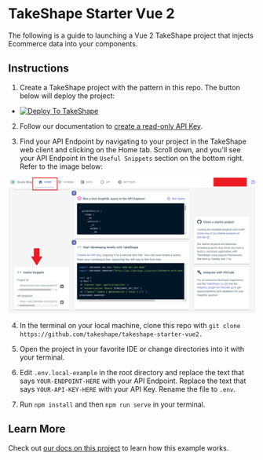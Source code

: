 # TakeShape Starter Vue 2

The following is a guide to launching a Vue 2 TakeShape project that injects Ecommerce data into your components.


## Instructions

1. Create a TakeShape project with the pattern in this repo. The button below will deploy the project: 

* <a href="https://app.takeshape.io/add-to-takeshape?repo=https://github.com/takeshape/takeshape-starter-vue2/tree/main/.takeshape/pattern"><img alt="Deploy To TakeShape" src="https://camo.githubusercontent.com/1b580e3ce353d235bde0f376ca35b0fb26d685f3750a3013ae4b225dd3aaf344/68747470733a2f2f696d616765732e74616b6573686170652e696f2f32636363633832352d373062652d343331632d396261302d3130616233386563643361372f6465762f38653266376264612d306530382d346564652d613534362d3664663539626536613862622f4465706c6f79253230746f25323054616b65536861706525343032782e706e673f6175746f3d666f726d6174253243636f6d7072657373" width="205" height="38" data-canonical-src="https://images.takeshape.io/2cccc825-70be-431c-9ba0-10ab38ecd3a7/dev/8e2f7bda-0e08-4ede-a546-6df59be6a8bb/Deploy%20to%20TakeShape%402x.png?auto=format%2Ccompress" style="max-width:100%;"></a>

2. Follow our documentation to [create a read-only API Key](https://app.takeshape.io/docs/api/api-keys).

3. Find your API Endpoint by navigating to your project in the TakeShape web client and clicking on the Home tab. Scroll down, and you'll see your API Endpoint in the `Useful Snippets` section on the bottom right. Refer to the image below:

![Useful Snippets](./images/useful-snippets.png)

4. In the terminal on your local machine, clone this repo with `git clone https://github.com/takeshape/takeshape-starter-vue2.`

5. Open the project in your favorite IDE or change directories into it with your terminal.

5. Edit `.env.local-example` in the root directory and replace the text that says `YOUR-ENDPOINT-HERE` with your API Endpoint. Replace the text that says `YOUR-API-KEY-HERE` with your API Key. Rename the file to `.env`.

6. Run `npm install` and then `npm run serve` in your terminal.


## Learn More

Check out [our docs on this project](https://app.takeshape.io/docs/get-started/client/vue/#using-takeshape-with-vue-2) to learn how this example works.